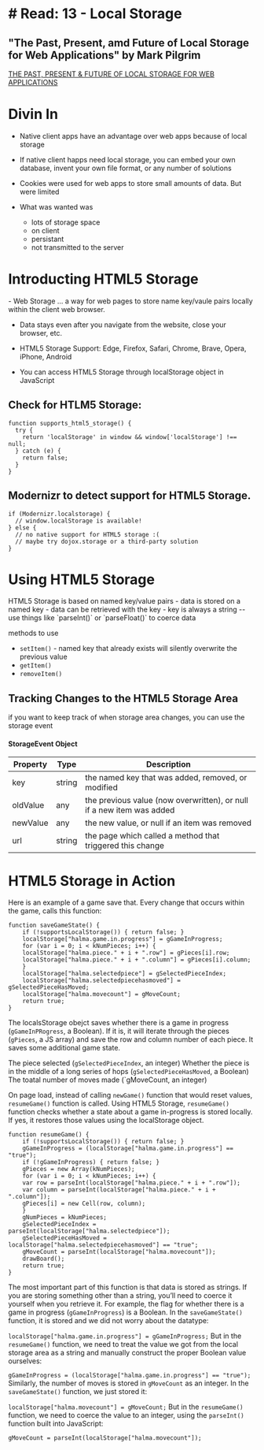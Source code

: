 # # Read: 13 - Local Storage

## "The Past, Present, amd Future of Local Storage for Web Applications" by Mark Pilgrim

[THE PAST, PRESENT & FUTURE OF LOCAL STORAGE FOR WEB APPLICATIONS](http://diveinto.html5doctor.com/storage.html)
<h1>Divin In</h1>

- Native client apps have an advantage over web apps because of local storage

- If native client happs need local storage, you can embed your own database, invent your own file format, or any number of solutions

- Cookies were used for web apps to store small amounts of data. But were limited

- What was wanted was
  - lots of storage space
  - on client
  - persistant
  - not transmitted to the server

<h1>Introducting HTML5 Storage</h1>
- Web Storage ... a way for web pages to store name key/vaule pairs locally within the client web browser.

- Data stays even after you navigate from the website, close your browser, etc.

- HTML5 Storage Support:
Edge, Firefox, Safari, Chrome, Brave, Opera, iPhone, Android

- You can access HTML5 Storage through localStorage object in JavaScript

## Check for HTLM5 Storage:
```
function supports_html5_storage() {
  try {
    return 'localStorage' in window && window['localStorage'] !== null;
  } catch (e) {
    return false;
  }
}
```

## Modernizr to detect support for HTML5 Storage.
```
if (Modernizr.localstorage) {
  // window.localStorage is available!
} else {
  // no native support for HTML5 storage :(
  // maybe try dojox.storage or a third-party solution
}
```

<h1> Using HTML5 Storage </h1>
HTML5 Storage is based on named key/value pairs
- data is stored on a named key
- data can be retrieved with the key
- key is always a string -- use things like `parseInt()` or `parseFloat()` to coerce data

methods to use
- `setItem()` - named key that already exists will silently overwrite the previous value
- `getItem()`
- `removeItem()`


## Tracking Changes to the HTML5 Storage Area
if you want to keep track of when storage area changes, you can use the storage event
#### StorageEvent Object
| Property  | Type    | Description |
| ------| ----- | --------------- |
| key      | string | the named key that was added, removed, or modified |
| oldValue | any | the previous value (now overwritten), or null if a new item was added |
| newValue | any | the new value, or null if an item was removed |
| url |	string | the page which called a method that triggered this change |

<h1> HTML5 Storage in Action</h1>


Here is an example of a game save that. Every change that occurs within the game, calls this function:

```
function saveGameState() {
    if (!supportsLocalStorage()) { return false; }
    localStorage["halma.game.in.progress"] = gGameInProgress;
    for (var i = 0; i < kNumPieces; i++) {
	localStorage["halma.piece." + i + ".row"] = gPieces[i].row;
	localStorage["halma.piece." + i + ".column"] = gPieces[i].column;
    }
    localStorage["halma.selectedpiece"] = gSelectedPieceIndex;
    localStorage["halma.selectedpiecehasmoved"] = gSelectedPieceHasMoved;
    localStorage["halma.movecount"] = gMoveCount;
    return true;
}
```

The localsStorage obejct saves whether there is a game in progress (`gGameInPRogress`, a Boolean).
If it is, it will iterate through the pieces (`gPieces`, a JS array) and save the row and column number of each piece. It saves some additional game state.

The piece selected (`gSelectedPieceIndex`, an integer)
Whether the piece is in the middle of a long series of hops (`gSelectedPieceHasMoved`, a Boolean)
The toatal number of moves made (`gMoveCount, an integer)

On page load, instead of calling `newGame()` function that would reset values, `resumeGame()` function is called. Using HTML5 Storage, `resumeGame()` function checks whether a state about a game in-progress is stored locally. If yes, it restores those values using the localStorage object.

```
function resumeGame() {
    if (!supportsLocalStorage()) { return false; }
    gGameInProgress = (localStorage["halma.game.in.progress"] == "true");
    if (!gGameInProgress) { return false; }
    gPieces = new Array(kNumPieces);
    for (var i = 0; i < kNumPieces; i++) {
	var row = parseInt(localStorage["halma.piece." + i + ".row"]);
	var column = parseInt(localStorage["halma.piece." + i + ".column"]);
	gPieces[i] = new Cell(row, column);
    }
    gNumPieces = kNumPieces;
    gSelectedPieceIndex = parseInt(localStorage["halma.selectedpiece"]);
    gSelectedPieceHasMoved = localStorage["halma.selectedpiecehasmoved"] == "true";
    gMoveCount = parseInt(localStorage["halma.movecount"]);
    drawBoard();
    return true;
}
```
The most important part of this function is that data is stored as strings. If you are storing something other than a string, you’ll need to coerce it yourself when you retrieve it. For example, the flag for whether there is a game in progress (`gGameInProgress`) is a Boolean. In the `saveGameState()` function, it is stored and we did not worry about the datatype:

  `localStorage["halma.game.in.progress"] = gGameInProgress;`
But in the `resumeGame()` function, we need to treat the value we got from the local storage area as a string and manually construct the proper Boolean value ourselves:

  `gGameInProgress = (localStorage["halma.game.in.progress"] == "true");`
Similarly, the number of moves is stored in `gMoveCount` as an integer. In the `saveGameState()` function, we just stored it:

  `localStorage["halma.movecount"] = gMoveCount;`
But in the `resumeGame()` function, we need to coerce the value to an integer, using the `parseInt()` function built into JavaScript:

  `gMoveCount = parseInt(localStorage["halma.movecount"]);`
